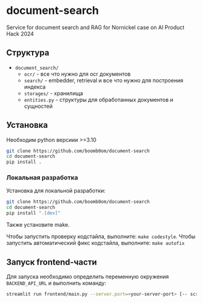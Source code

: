 # document-search
Service for document search and RAG for Nornickel case on AI Product Hack 2024

## Структура

- `document_search/`
    - `ocr/` - все что нужно для ocr документов
    - `search/` - embedder, retrieval и все что нужно для построения индекса
    - `storages/` - хранилища
    - `entities.py` - структуры для обработанных документов и сущностей

## Установка

Необходим python версиии >=3.10

```bash
git clone https://github.com/boomb0om/document-search
cd document-search
pip install .
```

### Локальная разработка

Установка для локальной разработки:

```bash
git clone https://github.com/boomb0om/document-search
cd document-search
pip install ".[dev]"
```

Также установите make.

Чтобы запустить проверку кодстайла, выполните: `make codestyle`. Чтобы запустить автоматический фикс кодстайла, выполните: `make autofix`


## Запуск frontend-части

Для запуска необходимо определить переменную окружения `BACKEND_API_URL` и выполнить команду:
```bash
streamlit run frontend/main.py --server.port=<your-server-port> [-- script args]
```